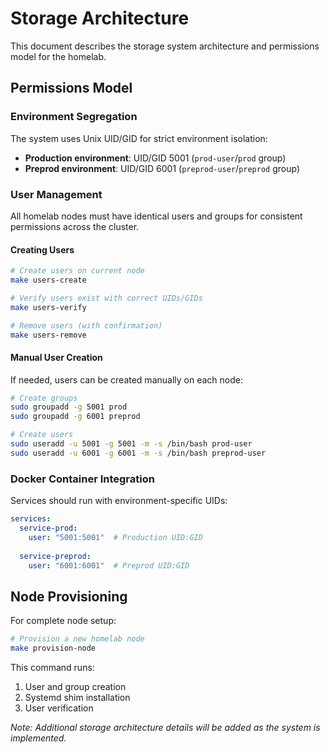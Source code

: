 # Storage Architecture

This document describes the storage system architecture and permissions model for the homelab.

## Permissions Model

### Environment Segregation

The system uses Unix UID/GID for strict environment isolation:

- **Production environment**: UID/GID 5001 (`prod-user`/`prod` group)
- **Preprod environment**: UID/GID 6001 (`preprod-user`/`preprod` group)

### User Management

All homelab nodes must have identical users and groups for consistent permissions across the cluster.

#### Creating Users

```bash
# Create users on current node
make users-create

# Verify users exist with correct UIDs/GIDs
make users-verify

# Remove users (with confirmation)
make users-remove
```

#### Manual User Creation

If needed, users can be created manually on each node:

```bash
# Create groups
sudo groupadd -g 5001 prod
sudo groupadd -g 6001 preprod

# Create users
sudo useradd -u 5001 -g 5001 -m -s /bin/bash prod-user
sudo useradd -u 6001 -g 6001 -m -s /bin/bash preprod-user
```

### Docker Container Integration

Services should run with environment-specific UIDs:

```yaml
services:
  service-prod:
    user: "5001:5001"  # Production UID:GID
    
  service-preprod:
    user: "6001:6001"  # Preprod UID:GID
```

## Node Provisioning

For complete node setup:

```bash
# Provision a new homelab node
make provision-node
```

This command runs:
1. User and group creation
2. Systemd shim installation  
3. User verification

*Note: Additional storage architecture details will be added as the system is implemented.*
